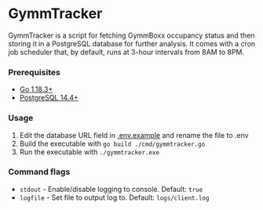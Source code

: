 # GymmTracker

GymmTracker is a script for fetching GymmBoxx occupancy status and then storing it in a PostgreSQL database for further analysis. It comes with a cron job scheduler that, by default, runs at 3-hour intervals from 8AM to 8PM.

### Prerequisites

- [Go 1.18.3+](https://go.dev/)
- [PostgreSQL 14.4+](https://www.postgresql.org/)

### Usage

1. Edit the database URL field in [.env.example](.env.example) and rename the file to .env
2. Build the executable with `go build ./cmd/gymmtracker.go`
3. Run the executable with `./gymmtracker.exe`

### Command flags
- `stdout` - Enable/disable logging to console. Default: `true`
- `logfile` - Set file to output log to. Default: `logs/client.log`